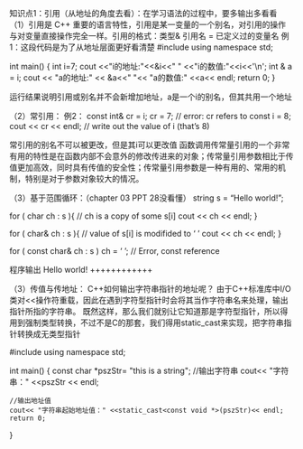 知识点1：引用（从地址的角度去看）：在学习语法的过程中，要多输出多看看
（1）引用是 C++ 重要的语言特性，引用是某一变量的一个别名，对引用的操作与对变量直接操作完全一样。引用的格式：类型& 引用名 = 已定义过的变量名
例1：这段代码是为了从地址层面更好看清楚
#include <iostream>
using namespace std;

int main()
{
	int i=7;
	cout <<"i的地址:"<<&i<<" " <<"i的数值:"<<i<<'\n';
	int & a = i;
	cout << "a的地址:" << &a<<" "<< "a的数值:" <<a<< endl;
	return 0;
}

运行结果说明引用或别名并不会新增加地址，a是一个i的别名，但其共用一个地址

（2）常引用：
例2：
    const int& cr = i;
    cr = 7;	                   // error: cr refers to const
    i = 8;
    cout << cr << endl;    // write out the value of i (that’s 8)

常引用的别名不可以被更改，但是其i可以更改值
函数调用传常量引用的一个非常有用的特性是在函数内部不会意外的修改传进来的对象；传常量引用参数相比于传值更加高效，同时具有传值的安全性；传常量引用参数是一种有用的、常用的机制，特别是对于参数对象较大的情况。

（3）基于范围循环：（chapter 03 PPT 28没看懂）
string s = “Hello world!”; 

for ( char ch : s ){               // ch is a copy of some s[i]
cout << ch << endl;
}

for ( char& ch : s ){             // value of s[i] is modifided to ‘ ’
cout << ch << endl;
}

for ( const char& ch : s )  ch = ‘ ’;  // Error, const reference 

程序输出
Hello world!
++++++++++++


（3）传值与传地址：
C++如何输出字符串指针的地址呢？
由于C++标准库中I/O类对<<操作符重载，因此在遇到字符型指针时会将其当作字符串名来处理，输出指针所指的字符串。
既然这样，那么我们就别让它知道那是字符型指针，所以得用到强制类型转换，不过不是C的那套，我们得用static_cast来实现，把字符串指针转换成无类型指针

#include <iostream>
using namespace std;
 
int main()
{
    const char *pszStr= "this is a string";
   //输出字符串
    cout<< "字符串：" <<pszStr << endl;
                
    //输出地址值
    cout<< "字符串起始地址值：" <<static_cast<const void *>(pszStr)<< endl;
    return 0;
}
